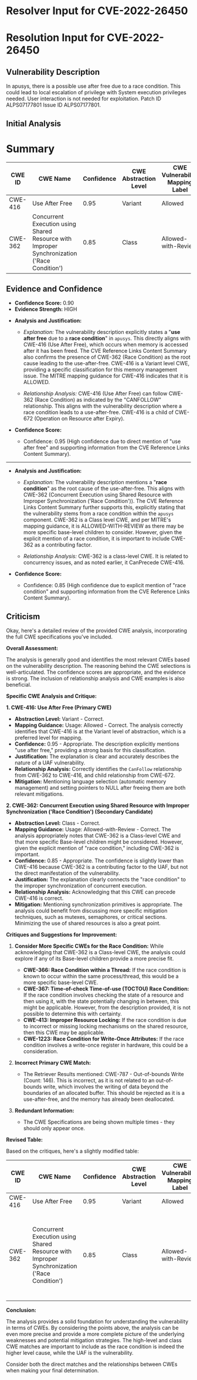 # Resolver Input for CVE-2022-26450

# Resolution Input for CVE-2022-26450

## Vulnerability Description
In apusys, there is a possible use after free due to a race condition. This could lead to local escalation of privilege with System execution privileges needed. User interaction is not needed for exploitation. Patch ID ALPS07177801 Issue ID ALPS07177801.

## Initial Analysis
# Summary
| CWE ID | CWE Name | Confidence | CWE Abstraction Level | CWE Vulnerability Mapping Label | CWE-Vulnerability Mapping Notes |
|---|---|---|---|---|---|
| CWE-416 | Use After Free | 0.95 | Variant | Allowed | Primary CWE |
| CWE-362 | Concurrent Execution using Shared Resource with Improper Synchronization ('Race Condition') | 0.85 | Class | Allowed-with-Review | Secondary Candidate |

## Evidence and Confidence

*   **Confidence Score:** 0.90
*   **Evidence Strength:** HIGH

- **Analysis and Justification:**  
  - *Explanation:* The vulnerability description explicitly states a "**use after free** due to a **race condition**" in `apusys`. This directly aligns with CWE-416 (Use After Free), which occurs when memory is accessed after it has been freed. The CVE Reference Links Content Summary also confirms the presence of CWE-362 (Race Condition) as the root cause leading to the use-after-free. CWE-416 is a Variant level CWE, providing a specific classification for this memory management issue. The MITRE mapping guidance for CWE-416 indicates that it is ALLOWED.
  
  - *Relationship Analysis:* CWE-416 (Use After Free) can follow CWE-362 (Race Condition) as indicated by the "CANFOLLOW" relationship. This aligns with the vulnerability description where a race condition leads to a use-after-free. CWE-416 is a child of CWE-672 (Operation on Resource after Expiry).

- **Confidence Score:**  
  - Confidence: 0.95 (High confidence due to direct mention of "use after free" and supporting information from the CVE Reference Links Content Summary).

---

- **Analysis and Justification:**  
  - *Explanation:* The vulnerability description mentions a "**race condition**" as the root cause of the use-after-free. This aligns with CWE-362 (Concurrent Execution using Shared Resource with Improper Synchronization ('Race Condition')). The CVE Reference Links Content Summary further supports this, explicitly stating that the vulnerability stems from a race condition within the `apusys` component. CWE-362 is a Class level CWE, and per MITRE's mapping guidance, it is ALLOWED-WITH-REVIEW as there may be more specific base-level children to consider. However, given the explicit mention of a race condition, it is important to include CWE-362 as a contributing factor.
  
  - *Relationship Analysis:* CWE-362 is a class-level CWE. It is related to concurrency issues, and as noted earlier, it CanPrecede CWE-416.

- **Confidence Score:**  
  - Confidence: 0.85 (High confidence due to explicit mention of "race condition" and supporting information from the CVE Reference Links Content Summary).

## Criticism
Okay, here's a detailed review of the provided CWE analysis, incorporating the full CWE specifications you've included.

**Overall Assessment:**

The analysis is generally good and identifies the most relevant CWEs based on the vulnerability description. The reasoning behind the CWE selections is well-articulated.  The confidence scores are appropriate, and the evidence is strong.  The inclusion of relationship analysis and CWE examples is also beneficial.

**Specific CWE Analysis and Critique:**

**1. CWE-416: Use After Free (Primary CWE)**

*   **Abstraction Level:** Variant - Correct.
*   **Mapping Guidance:** Usage: Allowed - Correct. The analysis correctly identifies that CWE-416 is at the Variant level of abstraction, which is a preferred level for mapping.
*   **Confidence:** 0.95 - Appropriate. The description explicitly mentions "use after free," providing a strong basis for this classification.
*   **Justification:** The explanation is clear and accurately describes the nature of a UAF vulnerability.
*   **Relationship Analysis:** Correctly identifies the `CanFollow` relationship from CWE-362 to CWE-416, and child relationship from CWE-672.
*   **Mitigation:** Mentioning language selection (automatic memory management) and setting pointers to NULL after freeing them are both relevant mitigations.

**2. CWE-362: Concurrent Execution using Shared Resource with Improper Synchronization ('Race Condition') (Secondary Candidate)**

*   **Abstraction Level:** Class - Correct.
*   **Mapping Guidance:** Usage: Allowed-with-Review - Correct. The analysis appropriately notes that CWE-362 is a Class-level CWE and that more specific Base-level children might be considered.  However, given the explicit mention of "race condition," including CWE-362 is important.
*   **Confidence:** 0.85 - Appropriate.  The confidence is slightly lower than CWE-416 because CWE-362 is a contributing factor to the UAF, but not the direct manifestation of the vulnerability.
*   **Justification:** The explanation clearly connects the "race condition" to the improper synchronization of concurrent execution.
*   **Relationship Analysis:** Acknowledging that this CWE can precede CWE-416 is correct.
*   **Mitigation:** Mentioning synchronization primitives is appropriate. The analysis could benefit from discussing more specific mitigation techniques, such as mutexes, semaphores, or critical sections. Minimizing the use of shared resources is also a great point.

**Critiques and Suggestions for Improvement:**

1.  **Consider More Specific CWEs for the Race Condition:** While acknowledging that CWE-362 is a Class-level CWE, the analysis could explore if any of its Base-level children provide a more precise fit.
    *   **CWE-366: Race Condition within a Thread:** If the race condition is known to occur within the same process/thread, this would be a more specific base-level CWE.
    *   **CWE-367: Time-of-check Time-of-use (TOCTOU) Race Condition:** If the race condition involves checking the state of a resource and then using it, with the state potentially changing in between, this might be applicable. However, from the description provided, it is not possible to determine this with certainty.
    *   **CWE-413: Improper Resource Locking:** If the race condition is due to incorrect or missing locking mechanisms on the shared resource, then this CWE may be applicable.
    *   **CWE-1223: Race Condition for Write-Once Attributes:** If the race condition involves a write-once register in hardware, this could be a consideration.

2.  **Incorrect Primary CWE Match:**
    *   The Retriever Results mentioned: CWE-787 - Out-of-bounds Write (Count: 146). This is incorrect, as it is not related to an out-of-bounds write, which involves the writing of data beyond the boundaries of an allocated buffer. This should be rejected as it is a use-after-free, and the memory has already been deallocated.

3.  **Redundant Information:**

    *   The CWE Specifications are being shown multiple times - they should only appear once.

**Revised Table:**

Based on the critiques, here's a slightly modified table:

| CWE ID | CWE Name | Confidence | CWE Abstraction Level | CWE Vulnerability Mapping Label | CWE-Vulnerability Mapping Notes |
|---|---|---|---|---|---|
| CWE-416 | Use After Free | 0.95 | Variant | Allowed | Primary CWE |
| CWE-362 | Concurrent Execution using Shared Resource with Improper Synchronization ('Race Condition') | 0.85 | Class | Allowed-with-Review | Secondary Candidate; consider more specific base-level children like CWE-366 or CWE-413 if more information is available. |

**Conclusion:**

The analysis provides a solid foundation for understanding the vulnerability in terms of CWEs. By considering the points above, the analysis can be even more precise and provide a more complete picture of the underlying weaknesses and potential mitigation strategies. The high-level and class CWE matches are important to include as the race condition is indeed the higher level cause, while the UAF is the vulnerability.

Consider both the direct matches and the relationships between CWEs
when making your final determination.
        